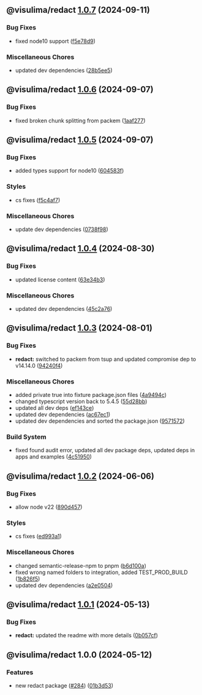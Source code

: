 ## @visulima/redact [1.0.7](https://github.com/visulima/visulima/compare/@visulima/redact@1.0.6...@visulima/redact@1.0.7) (2024-09-11)

### Bug Fixes

* fixed node10 support ([f5e78d9](https://github.com/visulima/visulima/commit/f5e78d9bff8fd603967666598b34f9338a8726b5))

### Miscellaneous Chores

* updated dev dependencies ([28b5ee5](https://github.com/visulima/visulima/commit/28b5ee5c805ca8868536418829cde7ba8c5bb8dd))

## @visulima/redact [1.0.6](https://github.com/visulima/visulima/compare/@visulima/redact@1.0.5...@visulima/redact@1.0.6) (2024-09-07)

### Bug Fixes

* fixed broken chunk splitting from packem ([1aaf277](https://github.com/visulima/visulima/commit/1aaf27779292d637923c5f8a220e18606e78caa2))

## @visulima/redact [1.0.5](https://github.com/visulima/visulima/compare/@visulima/redact@1.0.4...@visulima/redact@1.0.5) (2024-09-07)

### Bug Fixes

* added types support for node10 ([604583f](https://github.com/visulima/visulima/commit/604583fa3c24b950fafad45d17e7a1333040fd76))

### Styles

* cs fixes ([f5c4af7](https://github.com/visulima/visulima/commit/f5c4af7cfa9fc79b6d3fa60c1e48d88bffab5a08))

### Miscellaneous Chores

* update dev dependencies ([0738f98](https://github.com/visulima/visulima/commit/0738f9810478bb215ce4b2571dc8874c4c503089))

## @visulima/redact [1.0.4](https://github.com/visulima/visulima/compare/@visulima/redact@1.0.3...@visulima/redact@1.0.4) (2024-08-30)

### Bug Fixes

* updated license content ([63e34b3](https://github.com/visulima/visulima/commit/63e34b3a173d0b05b4eea97f85d37f08559559dd))

### Miscellaneous Chores

* updated dev dependencies ([45c2a76](https://github.com/visulima/visulima/commit/45c2a76bc974ecb2c6b172c3af03373d4cc6a5ce))

## @visulima/redact [1.0.3](https://github.com/visulima/visulima/compare/@visulima/redact@1.0.2...@visulima/redact@1.0.3) (2024-08-01)

### Bug Fixes

* **redact:** switched to packem from tsup and updated compromise dep to v14.14.0 ([94240f4](https://github.com/visulima/visulima/commit/94240f46158a830973f5d6eb2622d45a50a388af))

### Miscellaneous Chores

* added private true into fixture package.json files ([4a9494c](https://github.com/visulima/visulima/commit/4a9494c642fa98f224505a1d231b5af4e73d6c79))
* changed typescript version back to 5.4.5 ([55d28bb](https://github.com/visulima/visulima/commit/55d28bbdc103718d19f844034b38a0e8e5af798a))
* updated all dev deps ([ef143ce](https://github.com/visulima/visulima/commit/ef143ce2e15952a0910aa5c8bd78d25de9ebd7f3))
* updated dev dependencies ([ac67ec1](https://github.com/visulima/visulima/commit/ac67ec1bcba16175d225958e318199f60b10d179))
* updated dev dependencies and sorted the package.json ([9571572](https://github.com/visulima/visulima/commit/95715725a8ed053ca24fd1405a55205c79342ecb))

### Build System

* fixed found audit error, updated all dev package deps, updated deps in apps and examples ([4c51950](https://github.com/visulima/visulima/commit/4c519500dc5504579d35725572920658999885cb))

## @visulima/redact [1.0.2](https://github.com/visulima/visulima/compare/@visulima/redact@1.0.1...@visulima/redact@1.0.2) (2024-06-06)


### Bug Fixes

* allow node v22 ([890d457](https://github.com/visulima/visulima/commit/890d4570f18428e2463944813c0c638b3f142803))


### Styles

* cs fixes ([ed993a1](https://github.com/visulima/visulima/commit/ed993a1a3b4c963c3c8e3400278b4dbca5993e13))


### Miscellaneous Chores

* changed semantic-release-npm to pnpm ([b6d100a](https://github.com/visulima/visulima/commit/b6d100a2bf3fd026577be48726a37754947f0973))
* fixed wrong named folders to integration, added TEST_PROD_BUILD ([1b826f5](https://github.com/visulima/visulima/commit/1b826f5baf8285847199de9ede8fbdbadf201ad6))
* updated dev dependencies ([a2e0504](https://github.com/visulima/visulima/commit/a2e0504dc239049434c2482756ff15bdbaac9b54))

## @visulima/redact [1.0.1](https://github.com/visulima/visulima/compare/@visulima/redact@1.0.0...@visulima/redact@1.0.1) (2024-05-13)


### Bug Fixes

* **redact:** updated the readme with more details ([0b057cf](https://github.com/visulima/visulima/commit/0b057cf17fce339242d70c389e0138a6810a9d16))

## @visulima/redact 1.0.0 (2024-05-12)


### Features

* new redact package ([#284](https://github.com/visulima/visulima/issues/284)) ([01b3d53](https://github.com/visulima/visulima/commit/01b3d53e9f00bec9c9c80259572a6a6ef0f5f314))
